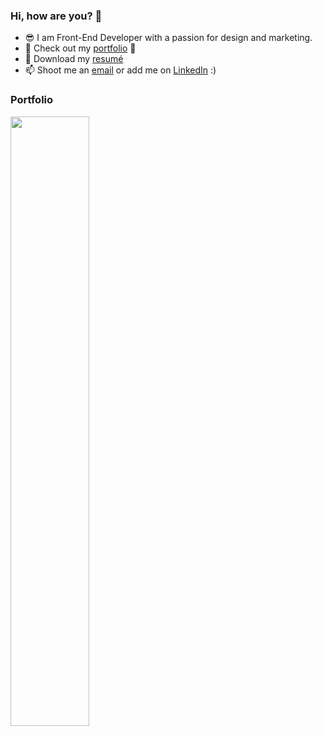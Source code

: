 
### Hi, how are you? 👋

- 😎 I am Front-End Developer with a passion for design and marketing.
- 📝 Check out my [portfolio](https://codemyjourney.netlify.app/) 📝
- 📜 Download my [resumé](https://codemyjourney.netlify.app/resume-software-engineer.pdf)
- 📫 Shoot me an [email](mailto:i.kutyepov@gmail.com) or add me on [LinkedIn](https://www.linkedin.com/in/stacykutyepov) :)
<h3>Portfolio</h3>
<a href="https://codemyjourney.netlify.app/" target="_blank"><img src="https://user-images.githubusercontent.com/62475313/95633713-453ca680-0a56-11eb-8f1b-32419185b882.png" width="50%"/></a>

